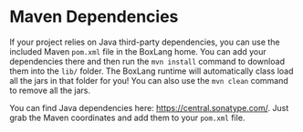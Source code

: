 # Maven Dependencies

If your project relies on Java third-party dependencies, you can use the included Maven `pom.xml` file in the BoxLang home.  You can add your dependencies there and then run the `mvn install` command to download them into the `lib/` folder.  The BoxLang runtime will automatically class load all the jars in that folder for you!  You can also use the `mvn clean` command to remove all the jars.

You can find Java dependencies here: <https://central.sonatype.com/>.  Just grab the Maven coordinates and add them to your `pom.xml` file.
